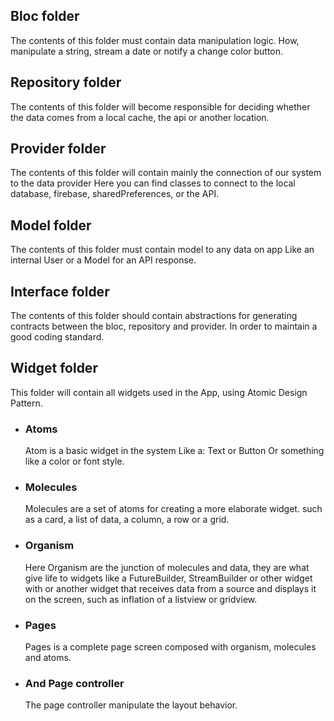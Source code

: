 ## Bloc folder

The contents of this folder must contain data manipulation logic. How, manipulate a string, stream a date or notify a
change color button.

## Repository folder

The contents of this folder will become responsible for deciding whether the data comes from a local cache, the api or
another location.

## Provider folder

The contents of this folder will contain mainly the connection of our system to the data provider Here you can find
classes to connect to the local database, firebase, sharedPreferences, or the API.

## Model folder

The contents of this folder must contain model to any data on app Like an internal User or a Model for an API response.

## Interface folder

The contents of this folder should contain abstractions for generating contracts between the bloc, repository and
provider. In order to maintain a good coding standard.

## Widget folder

This folder will contain all widgets used in the App, using Atomic Design Pattern.
- ### Atoms

  Atom is a basic widget in the system Like a:
Text or Button Or something like a color or font style.

- ### Molecules

  Molecules are a set of atoms for creating a more elaborate widget. such as a card, a list of data, a column, a row or a
grid.

- ### Organism

  Here Organism are the junction of molecules and data, they are what give life to widgets like a FutureBuilder,
StreamBuilder or other widget with or another widget that receives data from a source and displays it on the screen,
such as inflation of a listview or gridview.

- ### Pages
  Pages is a complete page screen composed with organism, molecules and atoms.

- ### And Page controller
  The page controller manipulate the layout behavior.
